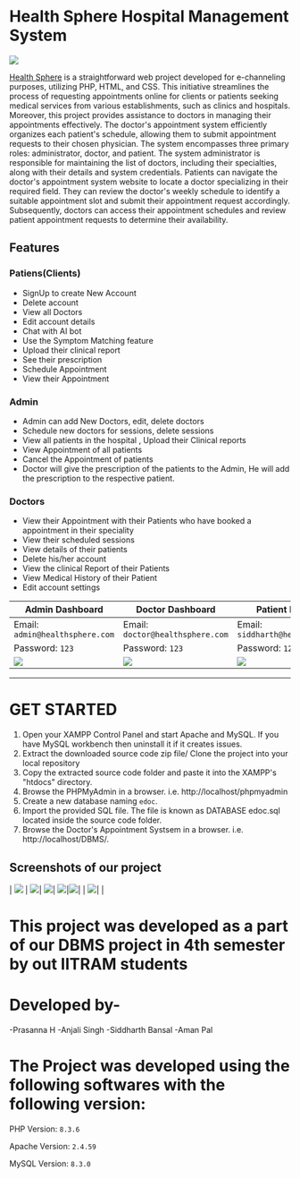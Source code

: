 
# Health Sphere Hospital Management System 
![](https://github.com/anjSingh453/DBMS/blob/main/Screenshots/img9.jpeg)

[Health Sphere](https://github.com/anjSingh453/DBMS/)  is a straightforward web project developed for e-channeling purposes, utilizing PHP, HTML, and CSS. This initiative streamlines the process of requesting appointments online for clients or patients seeking medical services from various establishments, such as clinics and hospitals. Moreover, this project provides assistance to doctors in managing their appointments effectively. The doctor's appointment system efficiently organizes each patient's schedule, allowing them to submit appointment requests to their chosen physician. The system encompasses three primary roles: administrator, doctor, and patient. The system administrator is responsible for maintaining the list of doctors, including their specialties, along with their details and system credentials. Patients can navigate the doctor's appointment system website to locate a doctor specializing in their required field. They can review the doctor's weekly schedule to identify a suitable appointment slot and submit their appointment request accordingly. Subsequently, doctors can access their appointment schedules and review patient appointment requests to determine their availability.

## Features

### Patiens(Clients)
  
  - SignUp to create New Account
  - Delete account
  - View all Doctors
  - Edit account details    
  - Chat with AI bot
  - Use the Symptom Matching feature
  - Upload their clinical report
  - See their prescription
  - Schedule Appointment
  - View their Appointment
 
### Admin
   
- Admin can add New Doctors, edit, delete doctors    
- Schedule new doctors for sessions, delete sessions   
- View all patients in the hospital , Upload their Clinical reports    
- View Appointment of all patients
- Cancel the Appointment of patients 
- Doctor will give the prescription of the patients to the Admin, He will add the prescription to the respective patient.   
    
### Doctors

- View their Appointment with their Patients who have booked a appointment in their speciality
- View their scheduled sessions
- View details of their patients
- Delete his/her account
- View the clinical Report of their Patients
- View Medical History of their Patient   
- Edit account settings
      
| Admin Dashboard | Doctor Dashboard | Patient Dashboard |
| -------| -------| -------|
| Email: `admin@healthsphere.com` | Email: `doctor@healthsphere.com` |   Email: `siddharth@healthsphere.com` | 
| Password: `123` |  Password: `123` |  Password: `123` |
| ![](https://github.com/anjSingh453/DBMS/blob/main/Screenshots/admin1.png)| ![](https://github.com/anjSingh453/DBMS/blob/main/Screenshots/doctor1.png) |    ![](https://github.com/anjSingh453/DBMS/blob/main/Screenshots/patient_dashboard1.png)  |

 
  
-----------------------------------------------


# GET STARTED

1. Open your XAMPP Control Panel and start Apache and MySQL. If you have MySQL workbench then uninstall it if it creates issues.
2. Extract the downloaded source code zip file/ Clone the project into your local repository
3. Copy the extracted source code folder and paste it into the XAMPP's "htdocs" directory.
4. Browse the PHPMyAdmin in a browser. i.e. http://localhost/phpmyadmin
5. Create a new database naming `edoc`.
6. Import the provided SQL file. The file is known as DATABASE edoc.sql located inside the source code folder.
7. Browse the Doctor's Appointment Systsem in a browser. i.e. http://localhost/DBMS/.


## Screenshots of our project

| ![](https://github.com/anjSingh453/DBMS/blob/main/Screenshots/scr1.png) | ![](https://github.com/anjSingh453/DBMS/blob/main/Screenshots/appointment.png)| ![](https://github.com/anjSingh453/DBMS/blob/main/Screenshots/chatbot.png)| ![](https://github.com/anjSingh453/DBMS/blob/main/Screenshots/patient_side.png)|![](https://github.com/anjSingh453/DBMS/blob/main/Screenshots/prescription.png)| 
|  ![](https://github.com/anjSingh453/DBMS/blob/main/Screenshots/scr2.png)| ![]()|
# This project was developed as a part of our DBMS project in 4th semester by out IITRAM students
# Developed by-
-Prasanna H
-Anjali Singh
-Siddharth Bansal
-Aman Pal
# The Project was developed using the following softwares with the following version:

PHP Version: 		`8.3.6`

Apache Version: 	`2.4.59`

MySQL Version: 		`8.3.0`





